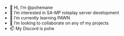- 👋 Hi, I’m @pohemane
- 👀 I’m interested in SA-MP roleplay server development
- 🌱 I’m currently learning PAWN
- 💞️ I’m looking to collaborate on any of my projects
- 📫 My Discord is pohe

<!---
pohemane/pohemane is a ✨ special ✨ repository because its `README.md` (this file) appears on your GitHub profile.
You can click the Preview link to take a look at your changes.
--->
